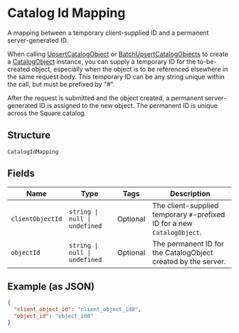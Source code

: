 
# Catalog Id Mapping

A mapping between a temporary client-supplied ID and a permanent server-generated ID.

When calling [UpsertCatalogObject](../api/catalog.md#upsert-catalog-object) or
[BatchUpsertCatalogObjects](../api/catalog.md#batch-upsert-catalog-objects) to
create a [CatalogObject](../models/catalog-object.md) instance, you can supply
a temporary ID for the to-be-created object, especially when the object is to be referenced
elsewhere in the same request body. This temporary ID can be any string unique within
the call, but must be prefixed by "#".

After the request is submitted and the object created, a permanent server-generated ID is assigned
to the new object. The permanent ID is unique across the Square catalog.

## Structure

`CatalogIdMapping`

## Fields

| Name | Type | Tags | Description |
|  --- | --- | --- | --- |
| `clientObjectId` | `string \| null \| undefined` | Optional | The client-supplied temporary `#`-prefixed ID for a new `CatalogObject`. |
| `objectId` | `string \| null \| undefined` | Optional | The permanent ID for the CatalogObject created by the server. |

## Example (as JSON)

```json
{
  "client_object_id": "client_object_id8",
  "object_id": "object_id0"
}
```


